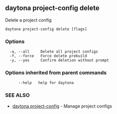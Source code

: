 ## daytona project-config delete

Delete a project config

```
daytona project-config delete [flags]
```

### Options

```
  -a, --all     Delete all project configs
  -f, --force   Force delete prebuild
  -y, --yes     Confirm deletion without prompt
```

### Options inherited from parent commands

```
      --help   help for daytona
```

### SEE ALSO

* [daytona project-config](daytona_project-config.md)	 - Manage project configs

